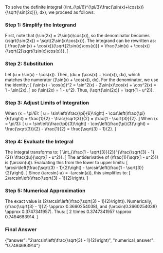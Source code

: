 


To solve the definite integral \(\int_{\pi/6}^{\pi/3}\frac{\sin(x)+\cos(x)}{\sqrt{\sin(2x)}}\, dx\), we proceed as follows:

### Step 1: Simplify the Integrand
First, note that \(\sin(2x) = 2\sin(x)\cos(x)\), so the denominator becomes \(\sqrt{\sin(2x)} = \sqrt{2\sin(x)\cos(x)}\). The integrand can be rewritten as:
\[
\frac{\sin(x) + \cos(x)}{\sqrt{2\sin(x)\cos(x)}} = \frac{\sin(x) + \cos(x)}{\sqrt{2}\sqrt{\sin(x)\cos(x)}}.
\]

### Step 2: Substitution
Let \(u = \sin(x) - \cos(x)\). Then, \(du = (\cos(x) + \sin(x))\, dx\), which matches the numerator \((\sin(x) + \cos(x))\, dx\). For the denominator, we use the identity:
\[
(\sin(x) - \cos(x))^2 = \sin^2(x) - 2\sin(x)\cos(x) + \cos^2(x) = 1 - \sin(2x),
\]
so \(\sin(2x) = 1 - u^2\). Thus, \(\sqrt{\sin(2x)} = \sqrt{1 - u^2}\).

### Step 3: Adjust Limits of Integration
When \(x = \pi/6\):
\[
u = \sin\left(\frac{\pi}{6}\right) - \cos\left(\frac{\pi}{6}\right) = \frac{1}{2} - \frac{\sqrt{3}}{2} = \frac{1 - \sqrt{3}}{2}.
\]
When \(x = \pi/3\):
\[
u = \sin\left(\frac{\pi}{3}\right) - \cos\left(\frac{\pi}{3}\right) = \frac{\sqrt{3}}{2} - \frac{1}{2} = \frac{\sqrt{3} - 1}{2}.
\]

### Step 4: Evaluate the Integral
The integral transforms to:
\[
\int_{\frac{1 - \sqrt{3}}{2}}^{\frac{\sqrt{3} - 1}{2}} \frac{du}{\sqrt{1 - u^2}}.
\]
The antiderivative of \(\frac{1}{\sqrt{1 - u^2}}\) is \(\arcsin(u)\). Evaluating this from the lower to upper limits:
\[
\arcsin\left(\frac{\sqrt{3} - 1}{2}\right) - \arcsin\left(\frac{1 - \sqrt{3}}{2}\right).
\]
Since \(\arcsin(-a) = -\arcsin(a)\), this simplifies to:
\[
2\arcsin\left(\frac{\sqrt{3} - 1}{2}\right).
\]

### Step 5: Numerical Approximation
The exact value is \(2\arcsin\left(\frac{\sqrt{3} - 1}{2}\right)\). Numerically, \(\frac{\sqrt{3} - 1}{2} \approx 0.3660254038\), and \(\arcsin(0.3660254038) \approx 0.3747341957\). Thus:
\[
2 \times 0.3747341957 \approx 0.7494683914.
\]

### Final Answer
{"answer": "2\\arcsin\\left(\\frac{\\sqrt{3} - 1}{2}\\right)", "numerical_answer": "0.7494683914"}